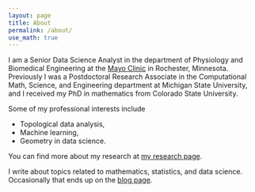 ```yaml
---
layout: page
title: About
permalink: /about/
use_math: true
---
```


I am a Senior Data Science Analyst in the department of Physiology and Biomedical Engineering at the [Mayo Clinic](https://www.mayo.edu) in Rochester, Minnesota. Previously I was a Postdoctoral Research Associate in the Computational Math, Science, and Engineering department at Michigan State University, and I received my PhD in mathematics from Colorado State University.

Some of my professional interests include
* Topological data analysis,
* Machine learning,
* Geometry in data science.

You can find more about my research at [my research page](research.md).

I write about topics related to mathematics, statistics, and data science. Occasionally that ends up on the [blog page](index.markdown).
